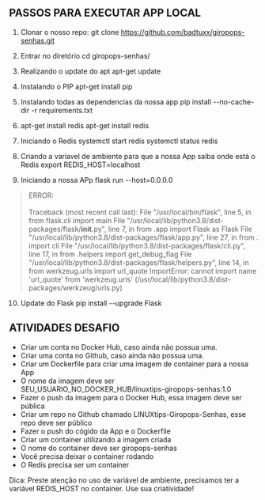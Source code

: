 
## PASSOS PARA EXECUTAR APP LOCAL

1. Clonar o nosso repo:
git clone https://github.com/badtuxx/giropops-senhas.git

2. Entrar no diretório
cd giropops-senhas/

3. Realizando o update do apt
apt-get update

4. Instalando o PIP
apt-get install pip

5. Instalando todas as dependencias da nossa app
pip install --no-cache-dir -r requirements.txt

6. apt-get install redis
apt-get install redis

7. Iniciando o Redis
systemctl start redis
systemctl status redis

8. Criando a variavel de ambiente para que a nossa App saiba onde está o Redis
export REDIS_HOST=localhost

9. Iniciando a nossa APp
flask run --host=0.0.0.0


>ERROR:
<br><br>
Traceback (most recent call last):
  File "/usr/local/bin/flask", line 5, in <module>
    from flask.cli import main
  File "/usr/local/lib/python3.8/dist-packages/flask/__init__.py", line 7, in <module>
    from .app import Flask as Flask
  File "/usr/local/lib/python3.8/dist-packages/flask/app.py", line 27, in <module>
    from . import cli
  File "/usr/local/lib/python3.8/dist-packages/flask/cli.py", line 17, in <module>
    from .helpers import get_debug_flag
  File "/usr/local/lib/python3.8/dist-packages/flask/helpers.py", line 14, in <module>
    from werkzeug.urls import url_quote
ImportError: cannot import name 'url_quote' from 'werkzeug.urls' (/usr/local/lib/python3.8/dist-packages/werkzeug/urls.py)


10. Update do Flask
pip install --upgrade Flask


## ATIVIDADES DESAFIO
- Criar um conta no Docker Hub, caso ainda não possua uma.
- Criar uma conta no Github, caso ainda não possua uma.
- Criar um Dockerfile para criar uma imagem de container para a nossa App
- O nome da imagem deve ser SEU_USUARIO_NO_DOCKER_HUB/linuxtips-giropops-senhas:1.0
- Fazer o push da imagem para o Docker Hub, essa imagem deve ser pública
- Criar um repo no Github chamado LINUXtips-Giropops-Senhas, esse repo deve ser público
- Fazer o push do cógido da App e o Dockerfile
- Criar um container utilizando a imagem criada
- O nome do container deve ser giropops-senhas
- Você precisa deixar o container rodando
- O Redis precisa ser um container

Dica: Preste atenção no uso de variável de ambiente, precisamos ter a variável REDIS_HOST no container. Use sua criatividade!